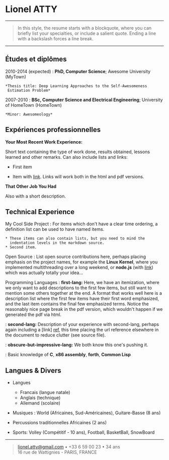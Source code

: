 Lionel ATTY
============

----

>  In this style, the resume starts with a blockquote, where
>  you can briefly list your specialties, or include a salient
>  quote. Ending a line with a backslash forces a line break.

----

Études et diplômes
------------------

2010-2014 (expected)
:   **PhD, Computer Science**; Awesome University (MyTown)

    *Thesis title: Deep Learning Approaches to the Self-Awesomeness
     Estimation Problem*

2007-2010
:   **BSc, Computer Science and Electrical Engineering**; University of
    HomeTown (HomeTown)

    *Minor: Awesomeology*

Expériences professionnelles
----------------------------

**Your Most Recent Work Experience:**

Short text containing the type of work done, results obtained,
lessons learned and other remarks. Can also include lists and
links:

* First item

* Item with [link](http://recherche.ign.fr/jr/jr13/JR2013_ISpaceTime.pdf). Links will work both in
  the html and pdf versions.

**That Other Job You Had**

Also with a short description.

Technical Experience
--------------------

My Cool Side Project
:   For items which don't have a clear time ordering, a definition
    list can be used to have named items.

    * These items can also contain lists, but you need to mind the
      indentation levels in the markdown source.
    * Second item.

Open Source
:   List open source contributions here, perhaps placing emphasis on
    the project names, for example the **Linux Kernel**, where you
    implemented multithreading over a long weekend, or **node.js**
    (with [link](http://nodejs.org)) which was actually totally
    your idea...

Programming Languages
:   **first-lang:** Here, we have an itemization, where we only want
    to add descriptions to the first few items, but still want to
    mention some others together at the end. A format that works well
    here is a description list where the first few items have their
    first word emphasized, and the last item contains the final few
    emphasized terms. Notice the reasonably nice page break in the pdf
    version, which wouldn't happen if we generated the pdf via html.

:   **second-lang:** Description of your experience with second-lang,
    perhaps again including a [link] [ref], this time placing the url
    reference elsewhere in the document to reduce clutter (see source
    file).

:   **obscure-but-impressive-lang:** We both know this one's pushing
    it.

:   Basic knowledge of **C**, **x86 assembly**, **forth**, **Common Lisp**

[ref]: https://github.com/githubuser/superlongprojectname

Langues & Divers
----------------
  * Langues
    * Francais (langue natale)
    * Anglais (technique)
    * Allemand (scolaire)

  * Musiques : World (Africaines, Sud-Américaines), Guitare-Basse (8 ans)
  * Percussions traditionnelles Africaines (2 ans)
  * Sports: Volley (Compétitif - 10 ans), Football, BasketBall, SnowBoard

----

> <lionel.atty@gmail.com> • +33 6 59 00 23 • 34 ans\
> 16 rue de Wattignies - PARIS, FRANCE
